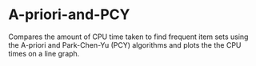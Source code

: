 # A-priori-and-PCY

Compares the amount of CPU time taken to find frequent item sets using the A-priori and Park-Chen-Yu (PCY) algorithms and 
plots the the CPU times on a line graph.
